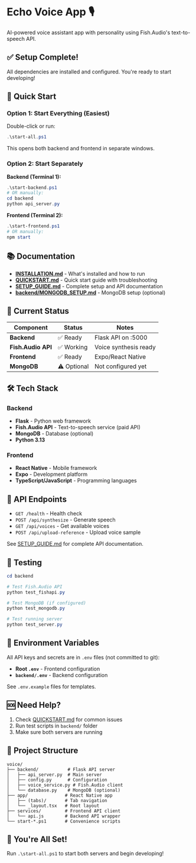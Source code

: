 # Echo Voice App 🎙️

AI-powered voice assistant app with personality using Fish.Audio's text-to-speech API.

## ✅ Setup Complete!

All dependencies are installed and configured. You're ready to start developing!

## 🚀 Quick Start

### Option 1: Start Everything (Easiest)

Double-click or run:
```powershell
.\start-all.ps1
```

This opens both backend and frontend in separate windows.

### Option 2: Start Separately

**Backend (Terminal 1):**
```powershell
.\start-backend.ps1
# OR manually:
cd backend
python api_server.py
```

**Frontend (Terminal 2):**
```powershell
.\start-frontend.ps1
# OR manually:
npm start
```

## 📚 Documentation

- **[INSTALLATION.md](INSTALLATION.md)** - What's installed and how to run
- **[QUICKSTART.md](QUICKSTART.md)** - Quick start guide with troubleshooting
- **[SETUP_GUIDE.md](SETUP_GUIDE.md)** - Complete setup and API documentation
- **[backend/MONGODB_SETUP.md](backend/MONGODB_SETUP.md)** - MongoDB setup (optional)

## 🎯 Current Status

| Component | Status | Notes |
|-----------|--------|-------|
| **Backend** | ✅ Ready | Flask API on :5000 |
| **Fish.Audio API** | ✅ Working | Voice synthesis ready |
| **Frontend** | ✅ Ready | Expo/React Native |
| **MongoDB** | ⚠️ Optional | Not configured yet |

## 🛠️ Tech Stack

### Backend
- **Flask** - Python web framework
- **Fish.Audio API** - Text-to-speech service (paid API)
- **MongoDB** - Database (optional)
- **Python 3.13**

### Frontend
- **React Native** - Mobile framework
- **Expo** - Development platform
- **TypeScript/JavaScript** - Programming languages

## 📡 API Endpoints

- `GET /health` - Health check
- `POST /api/synthesize` - Generate speech
- `GET /api/voices` - Get available voices
- `POST /api/upload-reference` - Upload voice sample

See [SETUP_GUIDE.md](SETUP_GUIDE.md) for complete API documentation.

## 🧪 Testing

```powershell
cd backend

# Test Fish.Audio API
python test_fishapi.py

# Test MongoDB (if configured)
python test_mongodb.py

# Test running server
python test_server.py
```

## 🔑 Environment Variables

All API keys and secrets are in `.env` files (not committed to git):

- **Root `.env`** - Frontend configuration
- **`backend/.env`** - Backend configuration

See `.env.example` files for templates.

## 🆘 Need Help?

1. Check [QUICKSTART.md](QUICKSTART.md) for common issues
2. Run test scripts in `backend/` folder
3. Make sure both servers are running

## 📁 Project Structure

```
voice/
├── backend/           # Flask API server
│   ├── api_server.py  # Main server
│   ├── config.py      # Configuration
│   ├── voice_service.py # Fish.Audio client
│   └── database.py    # MongoDB (optional)
├── app/              # React Native app
│   ├── (tabs)/       # Tab navigation
│   └── _layout.tsx   # Root layout
├── services/         # Frontend API client
│   └── api.js        # Backend API wrapper
└── start-*.ps1       # Convenience scripts
```

## 🎉 You're All Set!

Run `.\start-all.ps1` to start both servers and begin developing!
